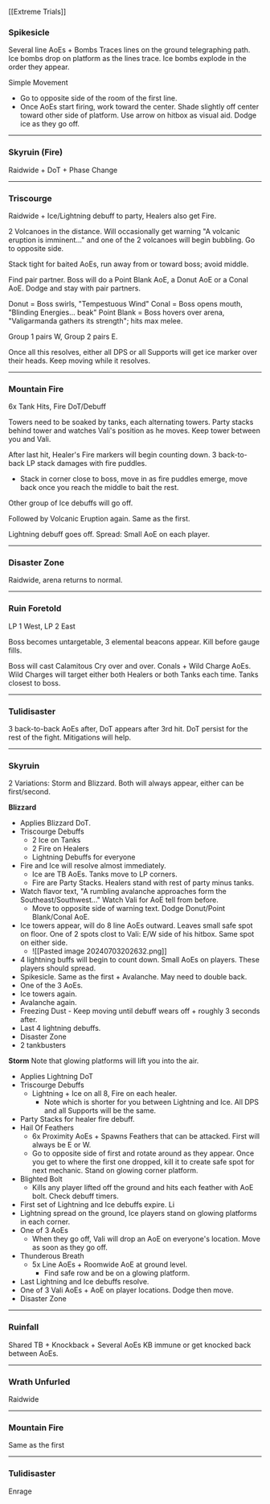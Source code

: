 [[Extreme Trials]]
### Spikesicle
Several line AoEs + Bombs
Traces lines on the ground telegraphing path. Ice bombs drop on platform as the lines trace. Ice bombs explode in the order they appear.

Simple Movement
- Go to opposite side of the room of the first line.
- Once AoEs start firing, work toward the center. Shade slightly off center toward other side of platform. Use arrow on hitbox as visual aid. Dodge ice as they go off.
___
### Skyruin (Fire)
Raidwide + DoT + Phase Change
___
### Triscourge
Raidwide + Ice/Lightning debuff to party, Healers also get Fire.

2 Volcanoes in the distance. Will occasionally get warning "A volcanic eruption is imminent..." and one of the 2 volcanoes will begin bubbling. Go to opposite side.

Stack tight for baited AoEs, run away from or toward boss; avoid middle.

Find pair partner. Boss will do a Point Blank AoE, a Donut AoE or a Conal AoE. Dodge and stay with pair partners.

Donut = Boss swirls, "Tempestuous Wind"
Conal = Boss opens mouth, "Blinding Energies... beak"
Point Blank = Boss hovers over arena, "Valigarmanda gathers its strength"; hits max melee.

Group 1 pairs W, Group 2 pairs E.

Once all this resolves, either all DPS or all Supports will get ice marker over their heads. Keep moving while it resolves.
___
### Mountain Fire
6x Tank Hits, Fire DoT/Debuff

Towers need to be soaked by tanks, each alternating towers. Party stacks behind tower and watches Vali's position as he moves. Keep tower between you and Vali.

After last hit, Healer's Fire markers will begin counting down. 3 back-to-back LP stack damages with fire puddles.
- Stack in corner close to boss, move in as fire puddles emerge, move back once you reach the middle to bait the rest.

Other group of Ice debuffs will go off.

Followed by Volcanic Eruption again. Same as the first.

Lightning debuff goes off. Spread: Small AoE on each player.
___
### Disaster Zone
Raidwide, arena returns to normal.
___
### Ruin Foretold
LP 1 West, LP 2 East

Boss becomes untargetable, 3 elemental beacons appear. Kill before gauge fills.

Boss will cast Calamitous Cry over and over. Conals + Wild Charge AoEs. Wild Charges will target either both Healers or both Tanks each time. Tanks closest to boss.
___
### Tulidisaster
3 back-to-back AoEs after, DoT appears after 3rd hit. DoT persist for the rest of the fight. Mitigations will help.
___
### Skyruin
2 Variations: Storm and Blizzard. Both will always appear, either can be first/second.

**Blizzard**
- Applies Blizzard DoT.
- Triscourge Debuffs
	- 2 Ice on Tanks
	- 2 Fire on Healers
	- Lightning Debuffs for everyone
- Fire and Ice will resolve almost immediately. 
	- Ice are TB AoEs. Tanks move to LP corners.
	- Fire are Party Stacks. Healers stand with rest of party minus tanks.
- Watch flavor text, "A rumbling avalanche approaches form the Southeast/Southwest..." Watch Vali for AoE tell from before.
	- Move to opposite side of warning text. Dodge Donut/Point Blank/Conal AoE.
- Ice towers appear, will do 8 line AoEs outward. Leaves small safe spot on floor. One of 2 spots clost to Vali: E/W side of his hitbox. Same spot on either side.
	- ![[Pasted image 20240703202632.png]]
- 4 lightning buffs will begin to count down. Small AoEs on players. These players should spread.
- Spikesicle. Same as the first + Avalanche. May need to double back.
- One of the 3 AoEs.
- Ice towers again.
- Avalanche again.
- Freezing Dust - Keep moving until debuff wears off + roughly 3 seconds after.
- Last 4 lightning debuffs.
- Disaster Zone
- 2 tankbusters

**Storm**
Note that glowing platforms will lift you into the air.
- Applies Lightning DoT
- Triscourge Debuffs
	- Lightning + Ice on all 8, Fire on each healer.
		- Note which is shorter for you between Lightning and Ice. All DPS and all Supports will be the same.
- Party Stacks for healer fire debuff.
- Hail Of Feathers
	- 6x Proximity AoEs + Spawns Feathers that can be attacked. First will always be E or W.
	- Go to opposite side of first and rotate around as they appear. Once you get to where the first one dropped, kill it to create safe spot for next mechanic. Stand on glowing corner platform.
- Blighted Bolt
	- Kills any player lifted off the ground and hits each feather with AoE bolt. Check debuff timers.
- First set of Lightning and Ice debuffs expire. Li
- Lightning spread on the ground, Ice players stand on glowing platforms in each corner.
- One of 3 AoEs
	- When they go off, Vali will drop an AoE on everyone's location. Move as soon as they go off.
- Thunderous Breath
	- 5x Line AoEs + Roomwide AoE at ground level.
		- Find safe row and be on a glowing platform.
- Last Lightning and Ice debuffs resolve.
- One of 3 Vali AoEs + AoE on player locations. Dodge then move.
- Disaster Zone
___
### Ruinfall
Shared TB + Knockback + Several AoEs
KB immune or get knocked back between AoEs.
___
### Wrath Unfurled
Raidwide
___
### Mountain Fire
Same as the first
___
### Tulidisaster
Enrage